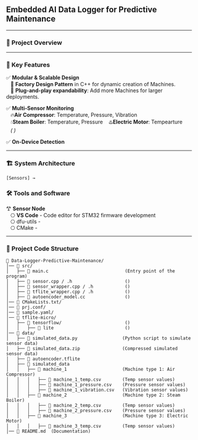 ## Embedded AI Data Logger for Predictive Maintenance

---
### 📌 Project Overview

---
### 🔧 Key Features
✅ **Modular & Scalable Design**  
&nbsp;&nbsp;&nbsp;🔹 **Factory Design Pattern** in C++ for dynamic creation of Machines.  
&nbsp;&nbsp;&nbsp;🔹 **Plug-and-play expandability**: Add more Machines for larger deployments.  

✅ **Multi-Sensor Monitoring**   
&nbsp;&nbsp;&nbsp;🔥**Air Compressor**: Temperature, Pressure, Vibration     
&nbsp;&nbsp;&nbsp;💧**Steam Boiler**: Temperature, Pressure
&nbsp;&nbsp;&nbsp;♨️**Electric Motor**: Tempearture    
&nbsp;&nbsp;&nbsp;*( )*   

✅ **On-Device Detection**   
 


---
### 🏗 System Architecture
```
[Sensors] → 
```
### 🛠️ Tools and Software
𐂷 **Sensor Node**  
&nbsp;&nbsp;&nbsp;⎔ **VS Code** - Code editor for STM32 firmware development       
&nbsp;&nbsp;&nbsp;⎔ dfu-utils -        
&nbsp;&nbsp;&nbsp;⎔ CMake -   

---
### 📂 Project Code Structure
```
📁 Data-Logger-Predictive-Maintenance/
│── 📁 src/
│   ├── 📄 main.c                             (Entry point of the program)
│   ├── 📄 sensor.cpp / .h                    ()
│   ├── 📄 sensor_wrapper.cpp / .h            ()
│   ├── 📄 tflite_wrapper.cpp / .h            ()
│   ├── 📄 autoencoder_model.cc               ()
│── 📁 CMakeLists.txt/
│── 📁 prj.conf/
│── 📁 sample.yaml/
│── 📁 tflite-micro/
│   ├── 📄 tensorflow/                        ()
│   │   ├── 📄 lite                           () 
│── 📁 data/
│   ├── 📄 simulated_data.py                 (Python script to simulate sensor data)
│   ├── 📄 simulated_data.zip                (Compressed simulated sensor data)
│   ├── 📄 autoencoder.tflite                
│   ├── 📄 simulated_data                    
│   │   ├── 📄 machine_1                     (Machine type 1: Air Compressor)
│   │   │   ├── 📄 machine_1_temp.csv        (Temp sensor values)
│   │   │   ├── 📄 machine_1_pressure.csv    (Pressure sensor values)
│   │   │   ├── 📄 machine_1_vibration.csv   (Vibration sensor values)
│   │   ├── 📄 machine_2                     (Machine type 2: Steam Boiler)
│   │   │   ├── 📄 machine_2_temp.csv        (Temp sensor values)
│   │   │   ├── 📄 machine_2_pressure.csv    (Pressure sensor values)
│   │   ├── 📄 machine_3                     (Machine type 3: Electric Motor)
│   │   │   ├── 📄 machine_3_temp.csv        (Temp sensor values)
│── 📄 README.md  (Documentation)
```
